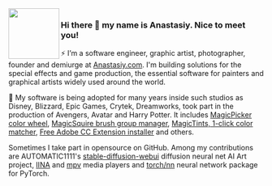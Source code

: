 <img align="left" width="100" src="https://user-images.githubusercontent.com/1848380/121068490-30e5b080-c781-11eb-8d43-e17cc6e0b2ac.gif">

### Hi there 👋 my name is Anastasiy. Nice to meet you!

⚡ I’m a software engineer, graphic artist, photographer, founder and demiurge at [Anastasiy.com](https://anastasiy.com). I'm building solutions for the special effects and game production, the essential software for painters and graphical artists widely used around the world.

🔭 My software is being adopted for many years inside such studios as Disney, Blizzard, Epic Games, Crytek, Dreamworks, took part in the production of Avengers, Avatar and Harry Potter. It includes [MagicPicker color wheel](https://anastasiy.com/colorwheel), [MagicSquire brush group manager](https://anastasiy.com/magicsquire), [MagicTints, 1-click color matcher](https://anastasiy.com/magictints), [Free Adobe CC Extension installer](https://install.anastasiy.com) and others.

Sometimes I take part in opensource on GitHub. Among my contributions are AUTOMATIC1111's [stable-diffusion-webui](https://github.com/AUTOMATIC1111/stable-diffusion-webui) diffusion neural net AI Art project, [IINA](https://github.com/anastasiuspernat/iina) and [mpv](https://github.com/mpv-player/mpv) media players and [torch/nn](https://github.com/torch/nn) neural network package for PyTorch. 

